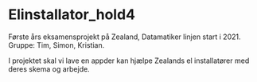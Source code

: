 # Elinstallator_hold4

Første års eksamensprojekt på Zealand, Datamatiker linjen start i 2021. Gruppe: Tim, Simon, Kristian.

I projektet skal vi lave en appder kan hjælpe Zealands el installatører med deres skema og arbejde.

